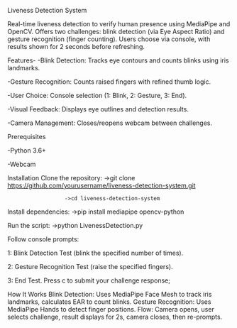 Liveness Detection System


Real-time liveness detection to verify human presence using MediaPipe and OpenCV. 
Offers two challenges: blink detection (via Eye Aspect Ratio) and gesture recognition (finger counting).
Users choose via console, with results shown for 2 seconds before refreshing.

Features-
-Blink Detection: Tracks eye contours and counts blinks using iris landmarks.

-Gesture Recognition: Counts raised fingers with refined thumb logic.

-User Choice: Console selection (1: Blink, 2: Gesture, 3: End).

-Visual Feedback: Displays eye outlines and detection results.

-Camera Management: Closes/reopens webcam between challenges.


Prerequisites

-Python 3.6+

-Webcam


Installation
Clone the repository: ->git clone https://github.com/yourusername/liveness-detection-system.git

                      ->cd liveness-detection-system

Install dependencies: ->pip install mediapipe opencv-python

Run the script: ->python LivenessDetection.py

Follow console prompts:

1: Blink Detection Test (blink the specified number of times).

2: Gesture Recognition Test (raise the specified fingers).

3: End Test.
Press c to submit your challenge response;

How It Works
Blink Detection: Uses MediaPipe Face Mesh to track iris landmarks, calculates EAR to count blinks.
Gesture Recognition: Uses MediaPipe Hands to detect finger positions.
Flow: Camera opens, user selects challenge, result displays for 2s, camera closes, then re-prompts.

